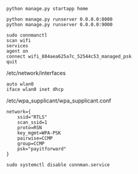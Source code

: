 ```
python manage.py startapp home
```

```
python manage.py runserver 0.0.0.0:8000
python manage.py runserver 0.0.0.0:9000
```

```
sudo connmanctl
scan wifi
services
agent on
connect wifi_884aea625a7c_52544c53_managed_psk
quit
```

/etc/network/interfaces
```
auto wlan0
iface wlan0 inet dhcp
```

/etc/wpa_supplicant/wpa_supplicant.conf
```
network={
    ssid="RTLS"
    scan_ssid=1
    proto=RSN
    key_mgmt=WPA-PSK
    pairwise=CCMP
    group=CCMP
    psk="payitforward"
}
```

```
sudo systemctl disable connman.service
```